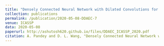 ```yaml
---
title: "Densely Connected Neural Network with Dilated Convolutions for Real-Time Speech Enhancement in the Time Domain"
collection: publications
permalink: /publication/2020-05-08-DDAEC-7
venue: ICASSP
data: 2020-05-08
paperurl: http://ashutosh620.github.io/files/DDAEC_ICASSP_2020.pdf
citation: A. Pandey and D. L. Wang, "Densely Connected Neural Network with Dilated Convolutions for Real-Time Speech Enhancement in the Time Domain,", in <i> proceedings of ICASSP</i>, 2020, pp. 6629-6633.
---
```

